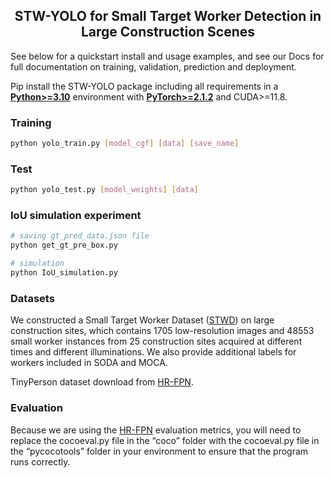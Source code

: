 ## <div align="center">STW-YOLO for Small Target Worker Detection in Large Construction Scenes</div>
See below for a quickstart install and usage examples, and see our Docs for full documentation on training, validation, prediction and deployment.

Pip install the STW-YOLO package including all requirements in a [**Python>=3.10**](https://www.python.org/) environment with [**PyTorch>=2.1.2**](https://pytorch.org/get-started/locally/) and CUDA>=11.8.

### Training
```bash
python yolo_train.py [model_cgf] [data] [save_name]
```

### Test
```bash
python yolo_test.py [model_weights] [data]
```

### IoU simulation experiment
```bash
# saving gt_pred_data.json file
python get_gt_pre_box.py

# simulation
python IoU_simulation.py
```

### Datasets
We constructed a Small Target Worker Dataset ([STWD](https://drive.google.com/drive/folders/1Rsj0qZ6UUiOb4GhdlNwluYVksrheRjA)) on large construction sites, which contains 1705 low-resolution images and 48553 small worker instances from 25 construction sites acquired at different times and different illuminations. We also provide additional labels for workers included in SODA and MOCA.

TinyPerson dataset download from [HR-FPN](https://github.com/laochen330/HR-FPN).


### Evaluation
Because we are using the [HR-FPN](https://github.com/laochen330/HR-FPN) evaluation metrics, you will need to replace the cocoeval.py file in the “coco” folder with the cocoeval.py file in the “pycocotools” folder in your environment to ensure that the program runs correctly.
